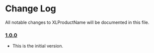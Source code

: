 # Change Log
All notable changes to XLProductName will be documented in this file.

### [1.0.0](https://github.com/hlieuta/XLProductName/releases/tag/1.0.0)
<!-- Released on 2016-01-20. -->

* This is the initial version.

[xmartlabs]: https://xmartlabs.com
